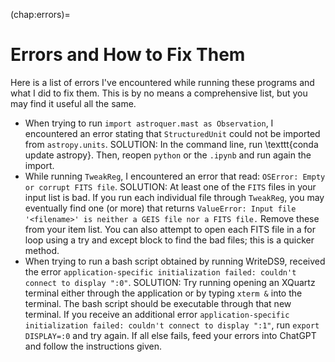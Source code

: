 (chap:errors)=
# Errors and How to Fix Them

Here is a list of errors I've encountered while running these programs and what I did to fix them. This is by no means a comprehensive list, but you may find it useful all the same.

* When trying to run `import astroquer.mast as Observation`, I encountered an error stating that `StructuredUnit` could not be imported from `astropy.units`.
    SOLUTION: In the command line, run \texttt{conda update astropy}. Then, reopen `python` or the `.ipynb` and run again the import.
* While running `TweakReg`, I encountered an error that read: `OSError: Empty or corrupt FITS file`.
    SOLUTION: At least one of the `FITS` files in your input list is bad. If you run each individual file through `TweakReg`, you may eventually find one (or more) that returns 
    `ValueError: Input file '<filename>' is neither a GEIS file nor a FITS file.` Remove these from your item list. You can also attempt to open each FITS file in a for loop using a try and except block to find the bad files; this is a quicker method.
* When trying to run a bash script obtained by running WriteDS9, received the error `application-specific initialization failed: couldn't connect to display ":0"`. 
     SOLUTION: Try running opening an XQuartz terminal either through the application or by typing `xterm &` into the terminal. The bash script should be executable through that new terminal. If you receive an additional error `application-specific initialization failed: couldn't connect to display ":1"`, run `export DISPLAY=:0` and try again. If all else fails, feed your errors into ChatGPT and follow the instructions given. 